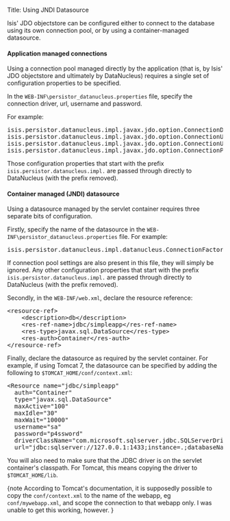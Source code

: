 Title: Using JNDI Datasource

Isis' JDO objectstore can be configured either to connect to the database using its own connection pool, or by using a container-managed datasource.

#### Application managed connections

Using a connection pool managed directly by the application (that is, by Isis' JDO objectstore and ultimately by DataNucleus) requires a single set of configuration properties to be specified.

In the `WEB-INF\persistor_datanucleus.properties` file, specify the connection driver, url, username and password.

For example:

<pre>
isis.persistor.datanucleus.impl.javax.jdo.option.ConnectionDriverName=net.sf.log4jdbc.DriverSpy
isis.persistor.datanucleus.impl.javax.jdo.option.ConnectionURL=jdbc:log4jdbc:hsqldb:mem:test
isis.persistor.datanucleus.impl.javax.jdo.option.ConnectionUserName=sa
isis.persistor.datanucleus.impl.javax.jdo.option.ConnectionPassword=
</pre>

Those configuration properties that start with the prefix `isis.persistor.datanucleus.impl.` are passed through directly to DataNucleus (with the prefix removed).

#### Container managed (JNDI) datasource

Using a datasource managed by the servlet container requires three separate bits of configuration.

Firstly, specify the name of the datasource in the `WEB-INF\persistor_datanucleus.properties` file.  For example:

<pre>
isis.persistor.datanucleus.impl.datanucleus.ConnectionFactoryName=java:comp/env/jdbc/quickstart
</pre>

If connection pool settings are also present in this file, they will simply be ignored.  Any other configuration properties that start with the prefix `isis.persistor.datanucleus.impl.` are passed through directly to DataNucleus (with the prefix removed).

Secondly, in the `WEB-INF/web.xml`, declare the resource reference:

<pre>
&lt;resource-ref&gt;
    &lt;description&gt;db&lt;/description&gt;
    &lt;res-ref-name&gt;jdbc/simpleapp&lt;/res-ref-name&gt;
    &lt;res-type&gt;javax.sql.DataSource&lt;/res-type&gt;
    &lt;res-auth&gt;Container&lt;/res-auth&gt;
&lt;/resource-ref&gt;
</pre>

Finally, declare the datasource as required by the servlet container.  For example, if using Tomcat 7, the datasource can be specified by adding the following to `$TOMCAT_HOME/conf/context.xml`:

<pre>
&lt;Resource name="jdbc/simpleapp"
  auth="Container" 
  type="javax.sql.DataSource" 
  maxActive="100" 
  maxIdle="30" 
  maxWait="10000" 
  username="sa"
  password="p4ssword" 
  driverClassName="com.microsoft.sqlserver.jdbc.SQLServerDriver"
  url="jdbc:sqlserver://127.0.0.1:1433;instance=.;databaseName=simpleapp"/&gt;
</pre>

You will also need to make sure that the JDBC driver is on the servlet container's classpath.  For Tomcat, this means copying the driver to `$TOMCAT_HOME/lib`.

{note
According to Tomcat's documentation, it is supposedly possible to copy the `conf/context.xml` to the name of the webapp, eg `conf/mywebapp.xml`, and scope the connection to that webapp only.  I was unable to get this working, however.
}
